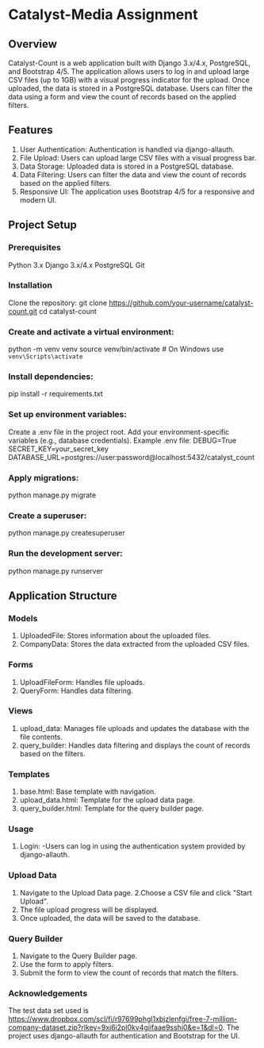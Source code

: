 # Catalyst-Media Assignment

## Overview
Catalyst-Count is a web application built with Django 3.x/4.x, PostgreSQL, and Bootstrap 4/5. The application allows users to log in and upload large CSV files (up to 1GB) with a visual progress indicator for the upload. Once uploaded, the data is stored in a PostgreSQL database. Users can filter the data using a form and view the count of records based on the applied filters.

## Features
1. User Authentication: Authentication is handled via django-allauth.
2.  File Upload: Users can upload large CSV files with a visual progress bar.
3. Data Storage: Uploaded data is stored in a PostgreSQL database.
4. Data Filtering: Users can filter the data and view the count of records based on the applied filters.
5. Responsive UI: The application uses Bootstrap 4/5 for a responsive and modern UI.

## Project Setup
### Prerequisites
Python 3.x
Django 3.x/4.x
PostgreSQL
Git

### Installation
Clone the repository:
git clone https://github.com/your-username/catalyst-count.git
cd catalyst-count

### Create and activate a virtual environment:
python -m venv venv
source venv/bin/activate  # On Windows use `venv\Scripts\activate`

### Install dependencies:
pip install -r requirements.txt

### Set up environment variables:
Create a .env file in the project root.
Add your environment-specific variables (e.g., database credentials).
Example .env file:
   DEBUG=True
   SECRET_KEY=your_secret_key
   DATABASE_URL=postgres://user:password@localhost:5432/catalyst_count

### Apply migrations:
python manage.py migrate

### Create a superuser:
python manage.py createsuperuser

### Run the development server:
python manage.py runserver

## Application Structure
### Models
   1. UploadedFile: Stores information about the uploaded files.
   2. CompanyData: Stores the data extracted from the uploaded CSV files.
### Forms
   1. UploadFileForm: Handles file uploads.
   2. QueryForm: Handles data filtering.
### Views
   1. upload_data: Manages file uploads and updates the database with the file contents.
   2. query_builder: Handles data filtering and displays the count of records based on the filters.
### Templates
   1. base.html: Base template with navigation.
   2. upload_data.html: Template for the upload data page.
   3. query_builder.html: Template for the query builder page.

### Usage
   1. Login: -Users can log in using the authentication system provided by django-allauth.

### Upload Data
   1. Navigate to the Upload Data page.
   2.Choose a CSV file and click "Start Upload".
   3. The file upload progress will be displayed.
   4. Once uploaded, the data will be saved to the database.

### Query Builder
   1. Navigate to the Query Builder page.
   2. Use the form to apply filters.
   3. Submit the form to view the count of records that match the filters.


### Acknowledgements
The test data set used is https://www.dropbox.com/scl/fi/r97699phgl1xbjzlenfgi/free-7-million-company-dataset.zip?rlkey=9xi6i2pl0kv4giifaae9sshj0&e=1&dl=0.
The project uses django-allauth for authentication and Bootstrap for the UI.
